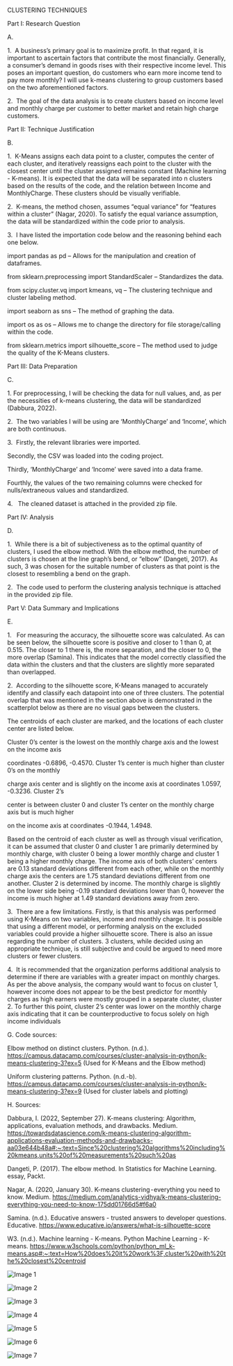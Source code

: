 



CLUSTERING TECHNIQUES































































































Part I: Research Question

A.

1.  A business’s primary goal is to maximize profit. In that regard, it is important to ascertain factors that contribute the most financially. Generally, a consumer’s demand in goods rises with their respective income level. This poses an important question, do customers who earn more income tend to pay more monthly?  I will use k-means clustering to group customers based on the two aforementioned factors.



2.  The goal of the data analysis is to create clusters based on income level and monthly charge per customer to better market and retain high charge customers.









Part II: Technique Justification

B.

1.  K-Means assigns each data point to a cluster, computes the center of each cluster, and iteratively reassigns each point to the cluster with the closest center until the cluster assigned remains constant (Machine learning - K-means). It is expected that the data will be separated into n clusters based on the results of the code, and the relation between Income and MonthlyCharge. These clusters should be visually verifiable.



2.  K-means, the method chosen, assumes “equal variance” for “features within a cluster” (Nagar, 2020). To satisfy the equal variance assumption, the data will be standardized within the code prior to analysis.



3.  I have listed the importation code below and the reasoning behind each one below.



import pandas as pd – Allows for the manipulation and creation of dataframes.

from sklearn.preprocessing import StandardScaler – Standardizes the data.

from scipy.cluster.vq import kmeans, vq – The clustering technique and cluster labeling method.

import seaborn as sns – The method of graphing the data.

import os as os – Allows me to change the directory for file storage/calling within the code.

from sklearn.metrics import silhouette_score – The method used to judge the quality of the K-Means clusters.









Part III: Data Preparation

C.

1. For preprocessing, I will be checking the data for null values, and, as per the necessities of k-means clustering, the data will be standardized (Dabbura, 2022).



2.  The two variables I will be using are ‘MonthlyCharge’ and ‘Income’, which are both continuous.



3.  Firstly, the relevant libraries were imported.







Secondly, the CSV was loaded into the coding project.





Thirdly, ‘MonthlyCharge’ and ‘Income’ were saved into a data frame.





Fourthly, the values of the two remaining columns were checked for nulls/extraneous values and standardized.





4.     The cleaned dataset is attached in the provided zip file.





Part IV: Analysis

D.

1.  While there is a bit of subjectiveness as to the optimal quantity of clusters, I used the elbow method. With the elbow method, the number of clusters is chosen at the line graph’s bend, or “elbow” (Dangeti, 2017). As such, 3 was chosen for the suitable number of clusters as that point is the closest to resembling a bend on the graph.





2.  The code used to perform the clustering analysis technique is attached in the provided zip file.









Part V: Data Summary and Implications

E.

1.   For measuring the accuracy, the silhouette score was calculated. As can be seen below, the silhouette score is positive and closer to 1 than 0, at 0.515. The closer to 1 there is, the more separation, and the closer to 0, the more overlap (Samina). This indicates that the model correctly classified the data within the clusters and that the clusters are slightly more separated than overlapped.





2.  According to the silhouette score, K-Means managed to accurately identify and classify each datapoint into one of three clusters. The potential overlap that was mentioned in the section above is demonstrated in the scatterplot below as there are no visual gaps between the clusters.



The centroids of each cluster are marked, and the locations of each cluster center are listed below.

Cluster 0’s center is the lowest on the monthly charge axis and the lowest on the income axis

coordinates -0.6896, -0.4570. Cluster 1’s center is much higher than cluster 0’s on the monthly

charge axis center and is slightly on the income axis at coordinates 1.0597, -0.3236. Cluster 2’s

center is between cluster 0 and cluster 1’s center on the monthly charge axis but is much higher

on the income axis at coordinates -0.1944, 1.4948.



Based on the centroid of each cluster as well as through visual verification, it can be assumed that cluster 0 and cluster 1 are primarily determined by monthly charge, with cluster 0 being a lower monthly charge and cluster 1 being a higher monthly charge. The income axis of both clusters’ centers are 0.13 standard deviations different from each other, while on the monthly charge axis the centers are 1.75 standard deviations different from one another. Cluster 2 is determined by income. The monthly charge is slightly on the lower side being -0.19 standard deviations lower than 0, however the income is much higher at 1.49 standard deviations away from zero.









3.  There are a few limitations. Firstly, is that this analysis was performed using K-Means on two variables, income and monthly charge. It is possible that using a different model, or performing analysis on the excluded variables could provide a higher silhouette score. There is also an issue regarding the number of clusters. 3 clusters, while decided using an appropriate technique, is still subjective and could be argued to need more clusters or fewer clusters.



4.  It is recommended that the organization performs additional analysis to determine if there are variables with a greater impact on monthly charges. As per the above analysis, the company would want to focus on cluster 1, however income does not appear to be the best predictor for monthly charges as high earners were mostly grouped in a separate cluster, cluster 2. To further this point, cluster 2’s center was lower on the monthly charge axis indicating that it can be counterproductive to focus solely on high income individuals







































G. Code sources:

Elbow method on distinct clusters. Python. (n.d.). https://campus.datacamp.com/courses/cluster-analysis-in-python/k-means-clustering-3?ex=5 (Used for K-Means and the Elbow method)

Uniform clustering patterns. Python. (n.d.-b). https://campus.datacamp.com/courses/cluster-analysis-in-python/k-means-clustering-3?ex=9 (Used for cluster labels and plotting)







H. Sources:

Dabbura, I. (2022, September 27). K-means clustering: Algorithm, applications, evaluation methods, and drawbacks. Medium. https://towardsdatascience.com/k-means-clustering-algorithm-applications-evaluation-methods-and-drawbacks-aa03e644b48a#:~:text=Since%20clustering%20algorithms%20including%20kmeans,units%20of%20measurements%20such%20as

Dangeti, P. (2017). The elbow method. In Statistics for Machine Learning. essay, Packt.

Nagar, A. (2020, January 30). K-means clustering - everything you need to know. Medium. https://medium.com/analytics-vidhya/k-means-clustering-everything-you-need-to-know-175dd01766d5#f6a0

Samina. (n.d.). Educative answers - trusted answers to developer questions. Educative. https://www.educative.io/answers/what-is-silhouette-score

W3. (n.d.). Machine learning - K-means. Python Machine Learning - K-means. https://www.w3schools.com/python/python_ml_k-means.asp#:~:text=How%20does%20it%20work%3F,cluster%20with%20the%20closest%20centroid



![Image 1](images/image1.png)

![Image 2](images/image2.png)

![Image 3](images/image3.png)

![Image 4](images/image4.png)

![Image 5](images/image5.png)

![Image 6](images/image6.png)

![Image 7](images/image7.png)